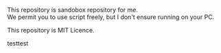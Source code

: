 This repository is sandobox repository for me.  
We permit you to use script freely, but I don't ensure running on your PC.  

This repository is MIT Licence.  

testtest
